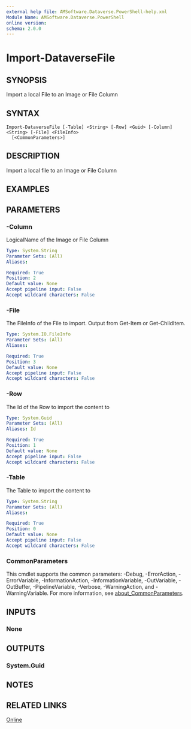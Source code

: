 ```yaml
---
external help file: AMSoftware.Dataverse.PowerShell-help.xml
Module Name: AMSoftware.Dataverse.PowerShell
online version:
schema: 2.0.0
---
```


# Import-DataverseFile

## SYNOPSIS
Import a local File to an Image or File Column

## SYNTAX

```
Import-DataverseFile [-Table] <String> [-Row] <Guid> [-Column] <String> [-File] <FileInfo>
  [<CommonParameters>]
```

## DESCRIPTION
Import a local file to an Image or File Column

## EXAMPLES


## PARAMETERS

### -Column
LogicalName of the Image or File Column

```yaml
Type: System.String
Parameter Sets: (All)
Aliases:

Required: True
Position: 2
Default value: None
Accept pipeline input: False
Accept wildcard characters: False
```

### -File
The FileInfo of the File to import. Output from Get-Item or Get-ChildItem.

```yaml
Type: System.IO.FileInfo
Parameter Sets: (All)
Aliases:

Required: True
Position: 3
Default value: None
Accept pipeline input: False
Accept wildcard characters: False
```

### -Row
The Id of the Row to import the content to

```yaml
Type: System.Guid
Parameter Sets: (All)
Aliases: Id

Required: True
Position: 1
Default value: None
Accept pipeline input: False
Accept wildcard characters: False
```

### -Table
The Table to import the content to

```yaml
Type: System.String
Parameter Sets: (All)
Aliases:

Required: True
Position: 0
Default value: None
Accept pipeline input: False
Accept wildcard characters: False
```

### CommonParameters
This cmdlet supports the common parameters: -Debug, -ErrorAction, -ErrorVariable, -InformationAction, -InformationVariable, -OutVariable, -OutBuffer, -PipelineVariable, -Verbose, -WarningAction, and -WarningVariable. For more information, see [about_CommonParameters](http://go.microsoft.com/fwlink/?LinkID=113216).

## INPUTS

### None

## OUTPUTS

### System.Guid

## NOTES

## RELATED LINKS


[Online](https://github.com/AMSoftwareNL/DataversePowershell/blob/main/docs/Import-DataverseFile.md)
